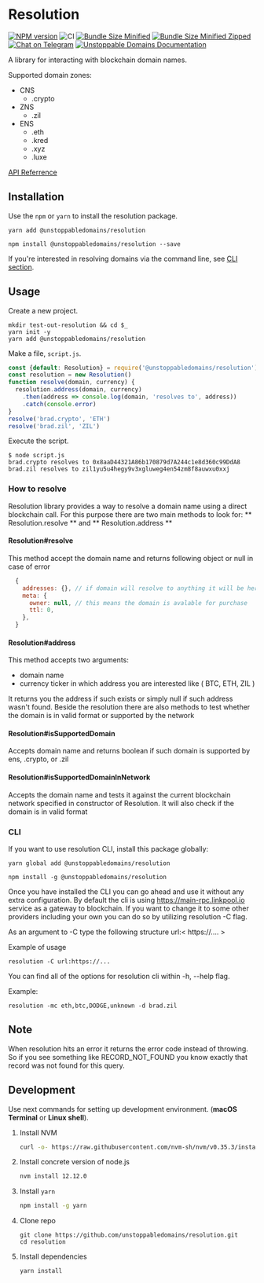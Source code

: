 # Resolution

[![NPM version](https://img.shields.io/npm/v/@unstoppabledomains/resolution.svg?style=flat)](https://www.npmjs.com/package/@unstoppabledomains/resolution)
![CI](https://github.com/unstoppabledomains/resolution/workflows/CI/badge.svg?branch=master)
[![Bundle Size Minified](https://img.shields.io/bundlephobia/min/@unstoppabledomains/resolution.svg)](https://bundlephobia.com/result?p=@unstoppabledomains/resolution)
[![Bundle Size Minified Zipped](https://img.shields.io/bundlephobia/minzip/@unstoppabledomains/resolution.svg)](https://bundlephobia.com/result?p=@unstoppabledomains/resolution)
[![Chat on Telegram](https://img.shields.io/badge/Chat%20on-Telegram-brightgreen.svg)](https://t.me/unstoppabledev)
[![Unstoppable Domains Documentation](https://img.shields.io/badge/docs-unstoppabledomains.com-blue)](https://docs.unstoppabledomains.com/)

A library for interacting with blockchain domain names.

Supported domain zones:

* CNS
  - .crypto 
* ZNS
  - .zil
* ENS
  - .eth
  - .kred
  - .xyz
  - .luxe

[API Referrence](https://unstoppabledomains.github.io/resolution/)

## Installation

Use the `npm` or `yarn` to install the resolution package.

```
yarn add @unstoppabledomains/resolution
```

```
npm install @unstoppabledomains/resolution --save
```

If you're interested in resolving domains via the command line, see [CLI section](#CLI). 

## Usage

Create a new project.

```shell
mkdir test-out-resolution && cd $_
yarn init -y
yarn add @unstoppabledomains/resolution
```

Make a file, `script.js`.

```javascript
const {default: Resolution} = require('@unstoppabledomains/resolution')
const resolution = new Resolution()
function resolve(domain, currency) {
  resolution.address(domain, currency)
    .then(address => console.log(domain, 'resolves to', address))
    .catch(console.error)
}
resolve('brad.crypto', 'ETH')
resolve('brad.zil', 'ZIL')
```

Execute the script.

```
$ node script.js
brad.crypto resolves to 0x8aaD44321A86b170879d7A244c1e8d360c99DdA8
brad.zil resolves to zil1yu5u4hegy9v3xgluweg4en54zm8f8auwxu0xxj
```

### How to resolve

Resolution library provides a way to resolve a domain name using a direct blockchain call.
For this purpose there are two main methods to look for: ** Resolution.resolve ** and ** Resolution.address **

#### Resolution#resolve

This method accept the domain name and returns following object or null in case of error
```javascript
  {
    addresses: {}, // if domain will resolve to anything it will be here
    meta: {
      owner: null, // this means the domain is avalable for purchase
      ttl: 0,
    },
  }
```

#### Resolution#address

This method accepts two arguments:
 - domain name
 - currency ticker in which address you are interested like ( BTC, ETH, ZIL )
 
It returns you the address if such exists or simply null if such address wasn't found.
Beside the resolution there are also methods to test whether the domain is in valid format or supported by the network

#### Resolution#isSupportedDomain

Accepts domain name and returns boolean if such domain is supported by ens, .crypto, or .zil

#### Resolution#isSupportedDomainInNetwork

Accepts the domain name and tests it against the current blockchain network specified in constructor of Resolution.
It will also check if the domain is in valid format

### CLI

If you want to use resolution CLI, install this package globally:

```
yarn global add @unstoppabledomains/resolution
```

```
npm install -g @unstoppabledomains/resolution
```

Once you have installed the CLI you can go ahead and use it without any extra configuration. By default the cli is
using https://main-rpc.linkpool.io service as a gateway to blockchain. If you want to change it to some other providers
including your own you can do so by utilizing resolution -C flag.

As an argument to -C type the following structure url:< https://.... >

Example of usage
```
resolution -C url:https://...
```

You can find all of the options for resolution cli within -h, --help flag. 

Example:
```
resolution -mc eth,btc,DODGE,unknown -d brad.zil
```

## Note

When resolution hits an error it returns the error code instead of throwing. So if you see something like RECORD_NOT_FOUND you know exactly that record was not found for this query.

## Development

Use next commands for setting up development environment. (**macOS Terminal** or **Linux shell**).

1. Install NVM
    ```bash
    curl -o- https://raw.githubusercontent.com/nvm-sh/nvm/v0.35.3/install.sh | bash
    ```

2. Install concrete version of node.js
    ```bash
    nvm install 12.12.0
    ```

3. Install ```yarn```
    ```bash
    npm install -g yarn
    ```
4. Clone repo
    ```
    git clone https://github.com/unstoppabledomains/resolution.git
    cd resolution
    ```

5. Install dependencies 
    ```bash
    yarn install
    ```
